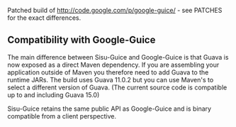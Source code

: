 Patched build of http://code.google.com/p/google-guice/ - see PATCHES for the exact differences.

Compatibility with Google-Guice
-------------------------------

The main difference between Sisu-Guice and Google-Guice is that Guava is now exposed as a direct Maven dependency. If you are assembling your application outside of Maven you therefore need to add Guava to the runtime JARs. The build uses Guava 11.0.2 but you can use Maven's <dependencyManagement> to select a different version of Guava. (The current source code is compatible up to and including Guava 15.0)

Sisu-Guice retains the same public API as Google-Guice and is binary compatible from a client perspective.

